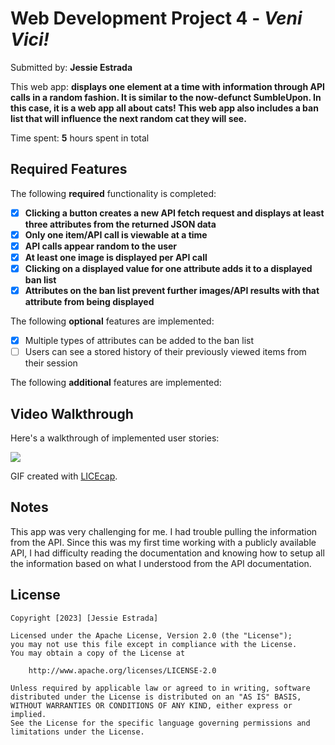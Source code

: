 # Web Development Project 4 - *Veni Vici!*

Submitted by: **Jessie Estrada**

This web app: **displays one element at a time with information through API calls in a random fashion. It is similar to the now-defunct SumbleUpon. In this case, it is a web app all about cats! This web app also includes a ban list that will influence the next random cat they will see.**

Time spent: **5** hours spent in total

## Required Features

The following **required** functionality is completed:

- [x] **Clicking a button creates a new API fetch request and displays at least three attributes from the returned JSON data**
- [x] **Only one item/API call is viewable at a time**
- [x] **API calls appear random to the user**
- [x] **At least one image is displayed per API call**
- [x] **Clicking on a displayed value for one attribute adds it to a displayed ban list**
- [x] **Attributes on the ban list prevent further images/API results with that attribute from being displayed**

The following **optional** features are implemented:

- [x] Multiple types of attributes can be added to the ban list
- [ ] Users can see a stored history of their previously viewed items from their session

The following **additional** features are implemented:

## Video Walkthrough

Here's a walkthrough of implemented user stories:

![](https://github.com/JessieEstrada/CodePath-Web102-Project-2/blob/main/VeniVici.gif)
<!-- Replace this with whatever GIF tool you used! -->
GIF created with [LICEcap](https://www.cockos.com/licecap/).
<!-- Recommended tools:
[Kap](https://getkap.co/) for macOS
[ScreenToGif](https://www.screentogif.com/) for Windows
[peek](https://github.com/phw/peek) for Linux. -->

## Notes

This app was very challenging for me. I had trouble pulling the information from the API. Since this was my first time working with a publicly available API, I had difficulty reading the documentation and knowing how to setup all the information based on what I understood from the API documentation. 

## License

    Copyright [2023] [Jessie Estrada]

    Licensed under the Apache License, Version 2.0 (the "License");
    you may not use this file except in compliance with the License.
    You may obtain a copy of the License at

        http://www.apache.org/licenses/LICENSE-2.0

    Unless required by applicable law or agreed to in writing, software
    distributed under the License is distributed on an "AS IS" BASIS,
    WITHOUT WARRANTIES OR CONDITIONS OF ANY KIND, either express or implied.
    See the License for the specific language governing permissions and
    limitations under the License.
